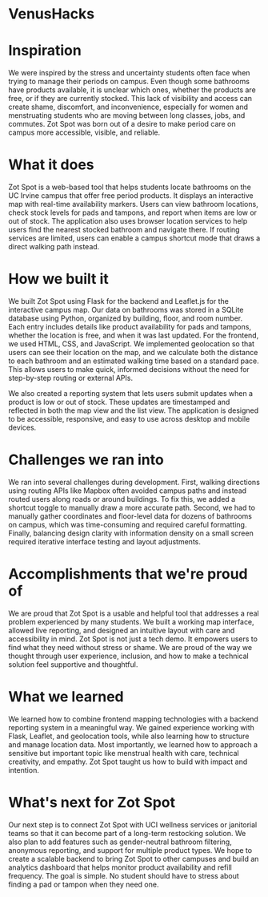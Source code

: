 # VenusHacks
# Inspiration
We were inspired by the stress and uncertainty students often face when trying to manage their periods on campus. Even though some bathrooms have products available, it is unclear which ones, whether the products are free, or if they are currently stocked. This lack of visibility and access can create shame, discomfort, and inconvenience, especially for women and menstruating students who are moving between long classes, jobs, and commutes. Zot Spot was born out of a desire to make period care on campus more accessible, visible, and reliable.

# What it does
Zot Spot is a web-based tool that helps students locate bathrooms on the UC Irvine campus that offer free period products. It displays an interactive map with real-time availability markers. Users can view bathroom locations, check stock levels for pads and tampons, and report when items are low or out of stock. The application also uses browser location services to help users find the nearest stocked bathroom and navigate there. If routing services are limited, users can enable a campus shortcut mode that draws a direct walking path instead.

# How we built it
We built Zot Spot using Flask for the backend and Leaflet.js for the interactive campus map. Our data on bathrooms was stored in a SQLite database using Python, organized by building, floor, and room number. Each entry includes details like product availability for pads and tampons, whether the location is free, and when it was last updated.
For the frontend, we used HTML, CSS, and JavaScript. We implemented geolocation so that users can see their location on the map, and we calculate both the distance to each bathroom and an estimated walking time based on a standard pace. This allows users to make quick, informed decisions without the need for step-by-step routing or external APIs.

We also created a reporting system that lets users submit updates when a product is low or out of stock. These updates are timestamped and reflected in both the map view and the list view. The application is designed to be accessible, responsive, and easy to use across desktop and mobile devices.

# Challenges we ran into
We ran into several challenges during development. First, walking directions using routing APIs like Mapbox often avoided campus paths and instead routed users along roads or around buildings. To fix this, we added a shortcut toggle to manually draw a more accurate path. Second, we had to manually gather coordinates and floor-level data for dozens of bathrooms on campus, which was time-consuming and required careful formatting. Finally, balancing design clarity with information density on a small screen required iterative interface testing and layout adjustments.

# Accomplishments that we're proud of
We are proud that Zot Spot is a usable and helpful tool that addresses a real problem experienced by many students. We built a working map interface, allowed live reporting, and designed an intuitive layout with care and accessibility in mind. Zot Spot is not just a tech demo. It empowers users to find what they need without stress or shame. We are proud of the way we thought through user experience, inclusion, and how to make a technical solution feel supportive and thoughtful.

# What we learned
We learned how to combine frontend mapping technologies with a backend reporting system in a meaningful way. We gained experience working with Flask, Leaflet, and geolocation tools, while also learning how to structure and manage location data. Most importantly, we learned how to approach a sensitive but important topic like menstrual health with care, technical creativity, and empathy. Zot Spot taught us how to build with impact and intention.

# What's next for Zot Spot
Our next step is to connect Zot Spot with UCI wellness services or janitorial teams so that it can become part of a long-term restocking solution. We also plan to add features such as gender-neutral bathroom filtering, anonymous reporting, and support for multiple product types. We hope to create a scalable backend to bring Zot Spot to other campuses and build an analytics dashboard that helps monitor product availability and refill frequency. The goal is simple. No student should have to stress about finding a pad or tampon when they need one.